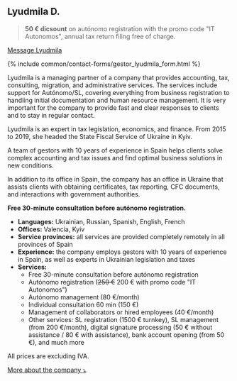 ## Lyudmila D.

> **50 € dicsount** on autónomo registration with the promo code "IT Autonomos", annual tax return filing free of
> charge.

<a href="#" class="btn-contact-gestor" onclick="contactGestorLyudmila(); return false;">Message Lyudmila</a>

{% include common/contact-forms/gestor_lyudmila_form.html %}

Lyudmila is a managing partner of a company that provides accounting, tax, consulting, migration, and administrative
services. The services include support for Autónomo/SL, covering everything from business registration to handling
initial documentation and human resource management. It is very important for the company to provide fast and clear
responses to clients and to stay in regular contact.

Lyudmila is an expert in tax legislation, economics, and finance. From 2015 to 2019, she headed the State Fiscal Service
of Ukraine in Kyiv.

A team of gestors with 10 years of experience in Spain helps clients solve complex accounting and tax issues and find
optimal business solutions in new conditions.

In addition to its office in Spain, the company has an office in Ukraine that assists clients with obtaining
certificates, tax reporting, CFC documents, and interactions with government authorities.

**Free 30-minute consultation before autónomo registration.**

- **Languages:** Ukrainian, Russian, Spanish, English, French
- **Offices:** Valencia, Kyiv
- **Service provinces:** all services are provided completely remotely in all provinces of Spain
- **Experience:** the company employs gestors with 10 years of experience in Spain, as well as experts in Ukrainian
  legislation and taxes
- **Services:**
    - Free 30-minute consultation before autónomo registration
    - Autónomo registration (<s>250 €</s> 200 € with promo code "IT Autonomos")
    - Autónomo management (80 €/month)
    - Individual consultation 60 min (150 €)
    - Management of collaborators or hired employees (40 €/month)
    - Other services: SL registration (1500 € turnkey), SL management (from 200 €/month), digital signature processing
      (50 € without assistance / 80 € with assistance), bank account opening (from 50 €), and much more

All prices are excluding IVA.

<a href="#" id="detailsLinkLyudmilaD" onclick="toggleDetailsLyudmilaD(); return false;">More about the company ⤵</a>

<div id="hiddenContentLyudmilaD" style="display: none; margin-top: 10px;">
<ul>
  <li><strong>Team size:</strong> up to 10 employees</li>
  <li><strong>Education:</strong>
    <ul>
      <li>All employees have higher education in relevant fields (law, economics, finance)</li>
      <li>Lyudmila: Honored Economist of Ukraine (2017), MBA graduate of Edinburgh Business School (2020), PhD from Taras Shevchenko National University of Kyiv (2021)</li>
      <li>Anatolii (co-founder of the company): Instituto Gilabert de Centelles, specialization in "Administración y finanzas" (2018), member of the Madrid association "Asesores Excelentes"</li>
    </ul>
  </li>
  <li><strong>Digital certificate:</strong> gestor submits reports using his own certificate, which you authorise through the tax office portal</li>
  <li><strong>Liability:</strong> insurance that covers damages in case of gestor's error (Catalana Occidente N de póliza 8-6.371.558-N)</li>
</ul>
</div>

<script>
  function toggleDetailsLyudmilaD() {
    const content = document.getElementById('hiddenContentLyudmilaD');
    const link = document.getElementById('detailsLinkLyudmilaD');
    if (content.style.display === 'none') {
      content.style.display = 'block';
      link.textContent = 'More about the company ⤴';
    } else {
      content.style.display = 'none';
      link.textContent = 'More about the company ⤵';
    }
  }
</script>
